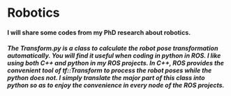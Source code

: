 # Robotics

#### I will share some codes from my PhD research about robotics.

##### The Transform.py is a class to calculate the robot pose transformation automatically. You will find it useful when coding in python in ROS. I like using both C++ and python in my ROS projects. In C++, ROS provides the convenient tool of tf::Transform to process the robot poses while the python does not. I simply translate the major part of this class into python so as to enjoy the convenience in every node of the ROS projects.
